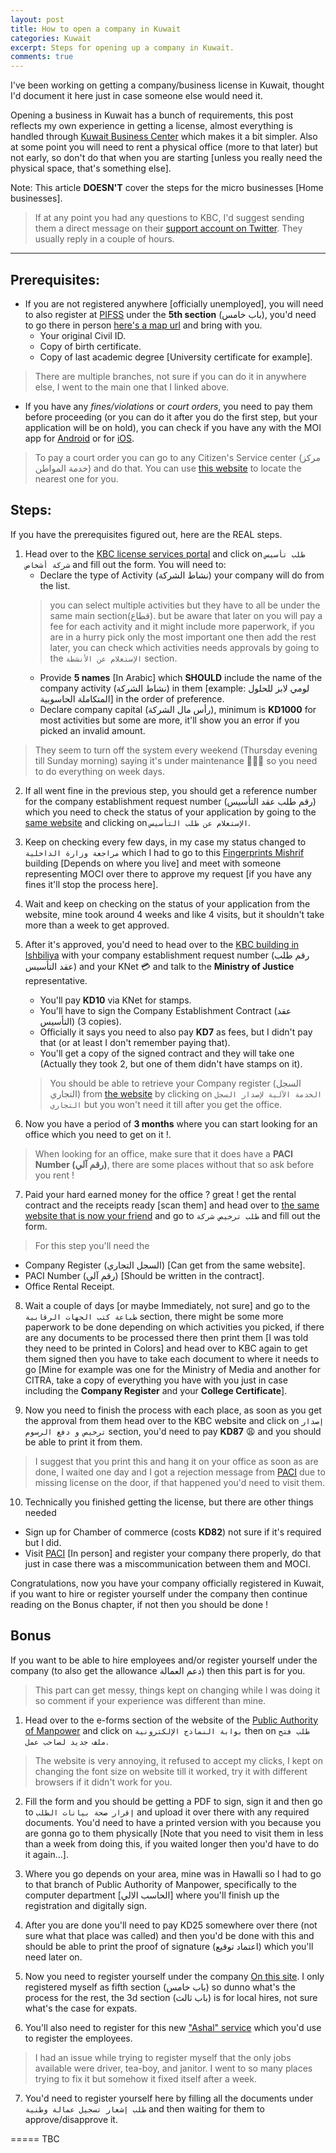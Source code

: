 ```yaml
---
layout: post
title: How to open a company in Kuwait
categories: Kuwait
excerpt: Steps for opening up a company in Kuwait.
comments: true
---
```


I've been working on getting a company/business license in Kuwait, thought I'd document it here just in case someone else would need it.

Opening a business in Kuwait has a bunch of requirements, this post reflects my own experience in getting a license, almost everything is handled through [Kuwait Business Center](kbc.moci.gov.kw) which makes it a bit simpler.
Also at some point you will need to rent a physical office (more to that later) but not early, so don't do that when you are starting [unless you really need the physical space, that's something else].

Note: This article **DOESN'T** cover the steps for the micro businesses [Home businesses].

> If at any point you had any questions to KBC, I'd suggest sending them a direct message on their [support account on Twitter](https://twitter.com/kbc_support). They usually reply in a couple of hours.

---

## Prerequisites:
- If you are not registered anywhere [officially unemployed], you will need to also register at [PIFSS](https://www.pifss.gov.kw/) under the **5th section** (باب خامس), you'd need to go there in person [here's a map url](https://g.page/PIFSS) and bring  with you.
    - Your original Civil ID.
    - Copy of birth certificate.
    - Copy of last academic degree [University certificate for example].
> There are multiple branches, not sure if you can do it in anywhere else, I went to the main one that I linked above.

- If you have any _fines/violations_ or _court orders_, you need to pay them before proceeding (or you can do it after you do the first step, but your application will be on hold), you can check if you have any with the MOI app for [Android](https://play.google.com/store/apps/details?id=com.MoIKuwait) or for [iOS](https://apps.apple.com/us/app/moi-kuwait/id871764188).
> To pay a court order you can go to any Citizen's Service center (مركز خدمة المواطن) and do that. You can use [this website](https://www.moi.gov.kw/main/eservices/servicecentres/locations) to locate the nearest one for you.

## Steps:
If you have the prerequisites figured out, here are the REAL steps.
1. Head over to the [KBC license services portal](https://mociweb01.csc.gov.kw/MociKBC/WebPages/index.aspx) and click on `طلب تأسيس شركة أشخاص` and fill out the form. You will need to:
    - Declare the type of Activity (نشاط الشركة) your company will do from the list.  
    > you can select multiple activities but they have to all be under the same main section(قطاع). but be aware that later on you will pay a fee for each activity and it might include more paperwork, if you are in a hurry pick only the most important one then add the rest later, you can check which activities needs approvals by going to the `الإستعلام عن الأنشطة` section.
    - Provide **5 names** [In Arabic] which **SHOULD** include the name of the company activity (نشاط الشركة) in them [example: لومي لابز للحلول المتكاملة الحاسوبية] in the order of preference.
    - Declare company capital (رأس مال الشركة), minimum is **KD1000** for most activities but some are more, it'll show you an error if you picked an invalid amount.
> They seem to turn off the system every weekend (Thursday evening till Sunday morning) saying it's under maintenance 🤷🏽‍♂️ so you need to do everything on week days.

2. If all went fine in the previous step, you should get a reference number for the company establishment request number (رقم طلب عقد التأسيس) which you need to check the status of your application by going to the [same website](https://mociweb01.csc.gov.kw/MociKBC/WebPages/index.aspx) and clicking on `الإستعلام عن طلب التأسيس`.

3. Keep on checking every few days, in my case my status changed to `مراجعة وزارة الداخلية` which I had to go to this [Fingerprints Mishrif](https://goo.gl/maps/fqdJTY6TsbQn2pvi9) building [Depends on where you live] and meet with someone representing MOCI over there to approve my request [if you have any fines it'll stop the process here].

4. Wait and keep on checking on the status of your application from the website, mine took around 4 weeks and like 4 visits, but it shouldn't take more than a week to get approved.

5. After it's approved, you'd need to head over to the [KBC building in Ishbiliya](https://goo.gl/maps/Xug3DoPbBb4eEqdLA) with your company establishment request number (رقم طلب عقد التأسيس) and your KNet 💳 and talk to the **Ministry of Justice** representative.
    - You'll pay **KD10** via KNet for stamps.
    - You'll have to sign the Company Establishment Contract (عقد التأسيس) (3 copies).
    - Officially it says you need to also pay **KD7** as fees, but I didn't pay that (or at least I don't remember paying that).
    - You'll get a copy of the signed contract and they will take one (Actually they took 2, but one of them didn't have stamps on it).
    > You should be able to retrieve your Company register (السجل التجاري) from [the website](https://mociweb01.csc.gov.kw/MociKBC/WebPages/index.aspx) by clicking on `الخدمة الآلية لإصدار السجل التجاري` but you won't need it till after you get the office.
    
6. Now you have a period of **3 months** where you can start looking for an office which you need to get on it !.
> When looking for an office, make sure that it does have a **PACI Number (رقم آلي)**, there are some places without that so ask before you rent !

7. Paid your hard earned money for the office ? great ! get the rental contract and the receipts ready [scan them] and head over to [the same website that is now your friend](https://mociweb01.csc.gov.kw/MociKBC/WebPages/index.aspx) and go to `طلب ترخيص شركة` and fill out the form.
> For this step you'll need the 
- Company Register (السجل التجاري) [Can get from the same website].
- PACI Number (رقم آلي) [Should be written in the contract].
- Office Rental Receipt.

8. Wait a couple of days [or maybe Immediately, not sure] and go to the `طباعة كتب الجهات الرقابية` section, there might be some more paperwork to be done depending on which activities you picked, if there are any documents to be processed there then print them [I was told they need to be printed in Colors] and head over to KBC again to get them signed then you have to take each document to where it needs to go [Mine for example was one for the Ministry of Media and another for CITRA, take a copy of everything you have with you just in case including the **Company Register** and your **College Certificate**]. 

9. Now you need to finish the process with each place, as soon as you get the approval from them head over to the KBC website and click on `إصدار ترخيص و دفع الرسوم` section, you'd need to pay **KD87** 😩 and you should be able to print it from them.
> I suggest that you print this and hang it on your office as soon as are done, I waited one day and I got a rejection message from [PACI](https://www.paci.gov.kw) due to missing license on the door, if that happened you'd need to visit them.

10. Technically you finished getting the license, but there are other things needed
- Sign up for Chamber of commerce (costs **KD82**) not sure if it's required but I did.
- Visit [PACI](https://www.paci.gov.kw) [In person] and register your company there properly, do that just in case there was a miscommunication between them and MOCI.

Congratulations, now you have your company officially registered in Kuwait, if you want to hire or register yourself under the company then continue reading on the Bonus chapter, if not then you should be done !

## Bonus
If you want to be able to hire employees and/or register yourself under the company (to also get the allowance دعم العمالة) then this part is for you.

> This part can get messy, things kept on changing while I was doing it so comment if your experience was different than mine.

1. Head over to the e-forms section of the website of the [Public Authority of Manpower](https://e-forms.manpower.gov.kw/E-Forms/faces/Welcome) and click on `بوابة النماذج الإلكترونية` then on `طلب فتح ملف جديد لصاحب عمل`.
> The website is very annoying, it refused to accept my clicks, I kept on changing the font size on website till it worked, try it with different browsers if it didn't work for you.

2. Fill the form and you should be getting a PDF to sign, sign it and then go to `إقرار صحة بيانات الطلب` and upload it over there with any required documents. You'd need to have a printed version with you because you are gonna go to them physically [Note that you need to visit them in less than a week from doing this, if you waited longer then you'd have to do it again...].

3. Where you go depends on your area, mine was in Hawalli so I had to go to that branch of Public Authority of Manpower, specifically to the computer department [الحاسب الالي] where you'll finish up the registration and digitally sign.

4. After you are done you'll need to pay KD25 somewhere over there (not sure what that place was called) and then you'd be done with this and should be able to print the proof of signature (اعتماد توقيع) which you'll need later on.

5. Now you need to register yourself under the company [On this site](https://www.manpower.gov.kw/Comp_RegisterNew.aspx). I only registered myself as fifth section (باب خامس) so dunno what's the process for the rest, the 3d section (باب ثالث) is for local hires, not sure what's the case for expats.

6. You'll also need to register for this new ["Ashal" service](https://e-portal.manpower.gov.kw/PamAshalPortalApp/) which you'd use to register the employees.
> I had an issue while trying to register myself that the only jobs available were driver, tea-boy, and janitor. I went to so many places trying to fix it but somehow it fixed itself after a week.

7. You'd need to register yourself here by filling all the documents under `طلب إشعار تسجيل عمالة وطنية` and then waiting for them to approve/disapprove it.

===== TBC
